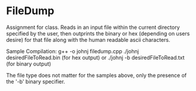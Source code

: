 # FileDump
Assignment for class. Reads in an input file within the current directory specified by the user, then outprints the binary or hex (depending on users desire) for that file along with the human readable ascii characters.

Sample Compilation:
      g++ -o johnj filedump.cpp 
      ./johnj desiredFileToRead.bin (for hex output) 
      or 
      ./johnj -b desiredFileToRead.txt (for binary output)

The file type does not matter for the samples above, only the presence of the '-b' binary specifier.
